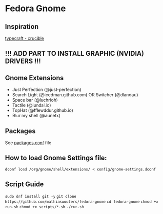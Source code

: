 # Fedora Gnome

## Inspiration
[typecraft - crucible](https://github.com/typecraft-dev/crucible)

## !!! ADD PART TO INSTALL GRAPHIC (NVIDIA) DRIVERS !!!

## Gnome Extensions
- Just Perfection (@just-perfection)
- Search Light (@icedman.github.com) OR Switcher (@dlandau)
- Space bar (@luchrioh)
- Tactile (@lundal.io)
- TopHat (@fflewddur.github.io)
- Blur my shell (@aunetx)

## Packages

See [packages.conf](config/packages.conf) file

## How to load Gnome Settings file:

`dconf load /org/gnome/shell/extensions/ < config/gnome-settings.dconf`

## Script Guide

`sudo dnf install git -y`
`git clone https://github.com/mathiaswouters/fedora-gnome`
`cd fedora-gnome`
`chmod +x run.sh`
`chmod +x scripts/*.sh`
`./run.sh`
